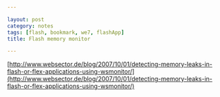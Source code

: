 ```yaml
---

layout: post
category: notes
tags: [flash, bookmark, we7, flashApp]
title: Flash memory monitor

---
```


[http://www.websector.de/blog/2007/10/01/detecting-memory-leaks-in-flash-or-flex-applications-using-wsmonitor/](http://www.websector.de/blog/2007/10/01/detecting-memory-leaks-in-flash-or-flex-applications-using-wsmonitor/)
